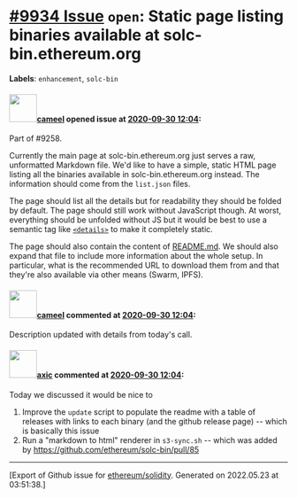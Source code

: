 # [\#9934 Issue](https://github.com/ethereum/solidity/issues/9934) `open`: Static page listing binaries available at solc-bin.ethereum.org
**Labels**: `enhancement`, `solc-bin`


#### <img src="https://avatars.githubusercontent.com/u/137030?v=4" width="50">[cameel](https://github.com/cameel) opened issue at [2020-09-30 12:04](https://github.com/ethereum/solidity/issues/9934):

Part of #9258.

Currently the main page at solc-bin.ethereum.org just serves a raw, unformatted Markdown file. We'd like to have a simple, static HTML page listing all the binaries available in solc-bin.ethereum.org instead. The information should come from the `list.json` files.

The page should list all the details but for readability they should be folded by default. The page should still work without JavaScript though. At worst, everything should be unfolded without JS but it would be best to use a semantic tag like [`<details>`](https://developer.mozilla.org/pl/docs/Web/HTML/Element/details) to make it completely static.

The page should also contain the content of [README.md](https://github.com/ethereum/solc-bin/blob/gh-pages/README.md). We should also expand that file to include more information about the whole setup. In particular, what is the recommended URL to download them from and that they're also available via other means (Swarm, IPFS).

#### <img src="https://avatars.githubusercontent.com/u/137030?v=4" width="50">[cameel](https://github.com/cameel) commented at [2020-09-30 12:04](https://github.com/ethereum/solidity/issues/9934#issuecomment-701393772):

Description updated with details from today's call.

#### <img src="https://avatars.githubusercontent.com/u/20340?v=4" width="50">[axic](https://github.com/axic) commented at [2020-09-30 12:04](https://github.com/ethereum/solidity/issues/9934#issuecomment-797716998):

Today we discussed it would be nice to
1. Improve the `update` script to populate the readme with a table of releases with links to each binary (and the github release page) -- which is basically this issue
2. Run a "markdown to html" renderer in `s3-sync.sh` -- which was added by https://github.com/ethereum/solc-bin/pull/85


-------------------------------------------------------------------------------



[Export of Github issue for [ethereum/solidity](https://github.com/ethereum/solidity). Generated on 2022.05.23 at 03:51:38.]

